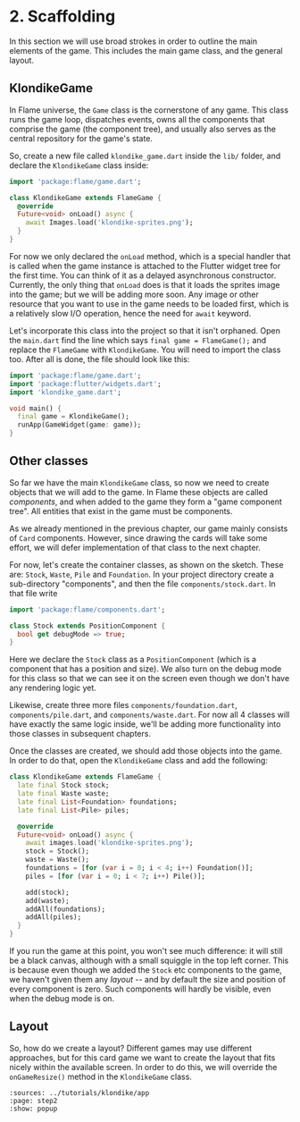 # 2. Scaffolding

In this section we will use broad strokes in order to outline the main elements
of the game. This includes the main game class, and the general layout.

## KlondikeGame

In Flame universe, the `Game` class is the cornerstone of any game. This class
runs the game loop, dispatches events, owns all the components that comprise 
the game (the component tree), and usually also serves as the central
repository for the game's state.

So, create a new file called `klondike_game.dart` inside the `lib/` folder, and
declare the `KlondikeGame` class inside:

```dart
import 'package:flame/game.dart';

class KlondikeGame extends FlameGame {
  @override
  Future<void> onLoad() async {
    await Images.load('klondike-sprites.png');
  }
}
```

For now we only declared the `onLoad` method, which is a special handler that
is called when the game instance is attached to the Flutter widget tree for the
first time. You can think of it as a delayed asynchronous constructor. 
Currently, the only thing that `onLoad` does is that it loads the sprites image
into the game; but we will be adding more soon. Any image or other resource that
you want to use in the game needs to be loaded first, which is a relatively slow
I/O operation, hence the need for `await` keyword.

Let's incorporate this class into the project so that it isn't orphaned. Open
the `main.dart` find the line which says `final game = FlameGame();` and replace
the `FlameGame` with `KlondikeGame`. You will need to import the class too.
After all is done, the file should look like this:

```dart
import 'package:flame/game.dart';
import 'package:flutter/widgets.dart';
import 'klondike_game.dart';

void main() {
  final game = KlondikeGame();
  runApp(GameWidget(game: game));
}
```


## Other classes

So far we have the main `KlondikeGame` class, so now we need to create objects
that we will add to the game. In Flame these objects are called _components_,
and when added to the game they form a "game component tree". All entities that
exist in the game must be components.

As we already mentioned in the previous chapter, our game mainly consists of
`Card` components. However, since drawing the cards will take some effort, we
will defer implementation of that class to the next chapter.

For now, let's create the container classes, as shown on the sketch. These are:
`Stock`, `Waste`, `Pile` and `Foundation`. In your project directory create a
sub-directory "components", and then the file `components/stock.dart`. In that
file write

```dart
import 'package:flame/components.dart';

class Stock extends PositionComponent {
  bool get debugMode => true;
}
```

Here we declare the `Stock` class as a `PositionComponent` (which is a component
that has a position and size). We also turn on the debug mode for this class so
that we can see it on the screen even though we don't have any rendering logic
yet.

Likewise, create three more files `components/foundation.dart`,
`components/pile.dart`, and `components/waste.dart`. For now all 4 classes will
have exactly the same logic inside, we'll be adding more functionality into 
those classes in subsequent chapters.

Once the classes are created, we should add those objects into the game. In 
order to do that, open the `KlondikeGame` class and add the following:

```dart
class KlondikeGame extends FlameGame {
  late final Stock stock;
  late final Waste waste;
  late final List<Foundation> foundations;
  late final List<Pile> piles;

  @override
  Future<void> onLoad() async {
    await images.load('klondike-sprites.png');
    stock = Stock();
    waste = Waste();
    foundations = [for (var i = 0; i < 4; i++) Foundation()];
    piles = [for (var i = 0; i < 7; i++) Pile()];

    add(stock);
    add(waste);
    addAll(foundations);
    addAll(piles);
  }
}
```

If you run the game at this point, you won't see much difference: it will still
be a black canvas, although with a small squiggle in the top left corner. This
is because even though we added the `Stock` etc components to the game, we 
haven't given them any _layout_ -- and by default the size and position of every
component is zero. Such components will hardly be visible, even when the debug
mode is on.


## Layout

So, how do we create a layout? Different games may use different approaches,
but for this card game we want to create the layout that fits nicely within the
available screen. In order to do this, we will override the `onGameResize()`
method in the `KlondikeGame` class.


```{flutter-app}
:sources: ../tutorials/klondike/app
:page: step2
:show: popup
```
